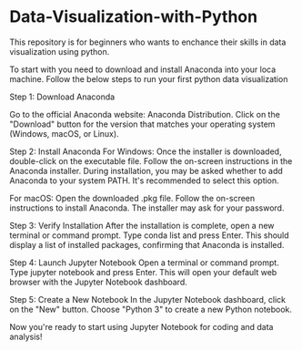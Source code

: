 # Data-Visualization-with-Python
This repository is for beginners who wants to enchance their skills in data visualization using python.

To start with you need to download and install Anaconda into your loca machine.
Follow the below steps to run your first python data visualization 

Step 1: Download Anaconda

Go to the official Anaconda website: Anaconda Distribution.
Click on the "Download" button for the version that matches your operating system (Windows, macOS, or Linux).

Step 2: Install Anaconda
For Windows:
Once the installer is downloaded, double-click on the executable file.
Follow the on-screen instructions in the Anaconda installer.
During installation, you may be asked whether to add Anaconda to your system PATH. It's recommended to select this option.

For macOS:
Open the downloaded .pkg file.
Follow the on-screen instructions to install Anaconda.
The installer may ask for your password.

Step 3: Verify Installation
After the installation is complete, open a new terminal or command prompt.
Type conda list and press Enter. This should display a list of installed packages, confirming that Anaconda is installed.

Step 4: Launch Jupyter Notebook
Open a terminal or command prompt.
Type jupyter notebook and press Enter.
This will open your default web browser with the Jupyter Notebook dashboard.

Step 5: Create a New Notebook
In the Jupyter Notebook dashboard, click on the "New" button.
Choose "Python 3" to create a new Python notebook.

Now you're ready to start using Jupyter Notebook for coding and data analysis!






